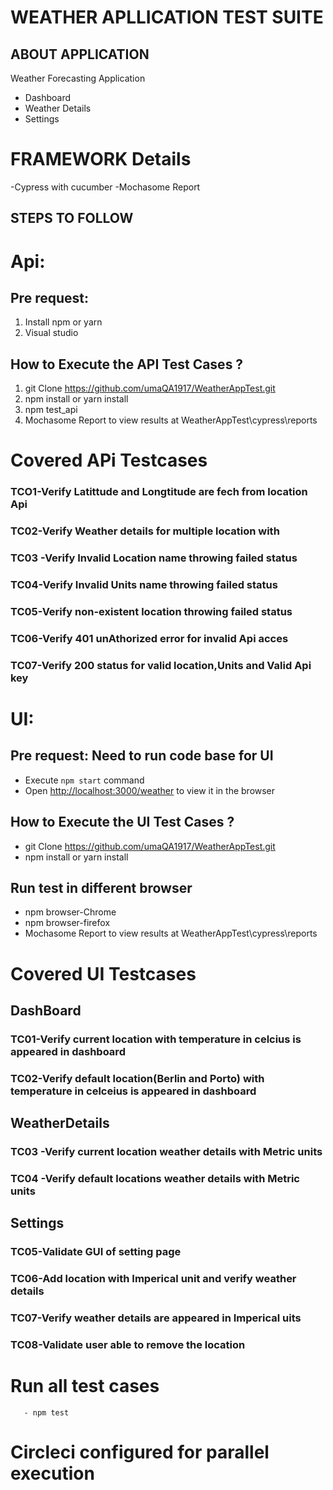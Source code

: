 # WEATHER APLLICATION TEST SUITE
## ABOUT APPLICATION
Weather Forecasting Application
- Dashboard
- Weather Details
- Settings

# FRAMEWORK Details
 -Cypress with cucumber
 -Mochasome Report

## STEPS TO FOLLOW

# Api:
## Pre request:
1. Install npm or yarn
2. Visual studio

## How to Execute the API Test Cases ?
1. git Clone https://github.com/umaQA1917/WeatherAppTest.git
2. npm install or yarn install
3. npm test_api 
4. Mochasome Report to view results at WeatherAppTest\cypress\reports

# Covered APi Testcases
###  TCO1-Verify Latittude and Longtitude are fech from location Api
###  TC02-Verify Weather details for multiple location with
###  TC03 -Verify Invalid Location name throwing failed status
###  TC04-Verify Invalid Units name throwing failed status
###  TC05-Verify non-existent location throwing failed status
###  TC06-Verify 401 unAthorized error for invalid Api acces
###  TC07-Verify 200 status for valid location,Units and Valid Api key

# UI:
   
## Pre request: Need to run code base for UI
- Execute `npm start` command
- Open [http://localhost:3000/weather](http://localhost:3000/weather) to view it in the browser
## How to Execute the UI Test Cases ?
   - git Clone https://github.com/umaQA1917/WeatherAppTest.git
   - npm install or yarn install
## Run test in different browser
   - npm browser-Chrome
   - npm browser-firefox
   - Mochasome Report to view results at WeatherAppTest\cypress\reports

# Covered UI Testcases
## DashBoard
  ### TC01-Verify current location with temperature in celcius is appeared in dashboard
  ### TC02-Verify default location(Berlin and Porto) with temperature in celceius is appeared in dashboard

## WeatherDetails
  ### TC03 -Verify current location weather details with Metric units
  ### TC04 -Verify default locations weather details with Metric units

## Settings
  ### TC05-Validate GUI of setting page
  ### TC06-Add location with Imperical unit and verify weather details
  ### TC07-Verify weather details are appeared in Imperical uits
  ### TC08-Validate user able to remove the location

# Run all test cases
       - npm test


# Circleci configured for parallel execution